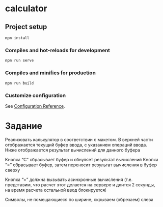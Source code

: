 # calculator

## Project setup
```
npm install
```

### Compiles and hot-reloads for development
```
npm run serve
```

### Compiles and minifies for production
```
npm run build
```

### Customize configuration
See [Configuration Reference](https://cli.vuejs.org/config/).


<h1>Задание</h1>

Реализовать калькулятор в соответствии с макетом. В верхней части отображается
текущий буфер ввода, с указанием операций ввода. Ниже отображается результат
вычислений для данного буфера

Кнопка “С” сбрасывает буфер и обнуляет результат вычислений
Кнопка “=” сбрасывает буфер, затем переносит результат вычисления в буфер сверху

Кнопка “=” должна вызывать асинхронные вычисления (т.е. представим, что расчет этот
делается на сервере и длится 2 секунды, на время расчета остальной ввод блокируется)

Символы, не помещающиеся по ширине, скрываем (обрезаем) слева